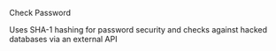Check Password

Uses SHA-1 hashing for password security and checks against hacked databases via an external API